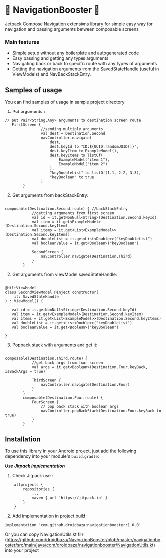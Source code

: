 # :pill: NavigationBooster :pill:
Jetpack Compose Navigation extensions library for simple easy way for navigation and passing arguments between composable screens 

### Main features
- Simple setup without any boilerplate and autogenerated code
- Easy passing and getting any types arguments
- Navigating back or back to specific route with any types of arguments
- Getting the navigation arguments from the SavedStateHandle (useful in ViewModels) and NavBackStackEntry.

## Samples of usage
You can find samples of usage in sample project directory

1. Put arguments : 
```
// put Pair<String,Any> arguments to destination screen route
   FirstScreen {
                //sending multiply arguments 
                val dest = Destination.Second
                navController.navigate(
                    dest,
                    dest.keyId to "ID:${UUID.randomUUID()}",
                    dest.keyItem to ExampleModel(),
                    dest.keyItems to listOf(
                        ExampleModel("item 1"),
                        ExampleModel("item 2")
                    ),
                    "keyDoubleList" to listOf(1.1, 2.2, 3.3),
                    "keyBoolean" to true
                )
        }
```

2. Get arguments from backStackEntry: 
```

composable(Destination.Second.route) { //backStackEntry
            //getting arguments from first screen
            val id = it.getNonNull<String>(Destination.Second.keyId)
            val item = it.get<ExampleModel>(Destination.Second.keyItem)
            val items = it.get<List<ExampleModel>>(Destination.Second.keyItems)
            val doubleList = it.get<List<Double>>("keyDoubleList")
            val booleanValue = it.get<Boolean>("keyBoolean")

            SecondScreen {
                navController.navigate(Destination.Third)
            }
        }
```

2. Get arguments from viewModel savedStateHandle: 
```

@HiltViewModel
class SecondViewModel @Inject constructor(
    it: SavedStateHandle
) : ViewModel() {

   val id = it.getNonNull<String>(Destination.Second.keyId)
   val item = it.get<ExampleModel>(Destination.Second.keyItem)
   val items = it.get<List<ExampleModel>>(Destination.Second.keyItems)
   val doubleList = it.get<List<Double>>("keyDoubleList")
   val booleanValue = it.get<Boolean>("keyBoolean")

}

```

3. Popback stack with arguments and get it: 
```

composable(Destination.Third.route) {
            //get back args from four screen
            val args = it.get<Boolean>(Destination.Four.keyBack, isBackArgs = true)

            ThirdScreen {
                navController.navigate(Destination.Four)
            }
        }
        composable(Destination.Four.route) {
            FourScreen {
                // pop back stack with boolean args
                navController.popBackStack(Destination.Four.keyBack to true)
            }
        }

```

## Installation

To use this library in your Android project, just add the following dependency into your module's `build.gradle`:

***Use Jitpack implementation***

1. Check Jitpack use : 
```
	allprojects {
		repositories {
			...
			maven { url 'https://jitpack.io' }
		}
	}
```

2. Add implementation in project build :
```
implementation 'com.github.droidbaza:navigationbooster:1.0.0'
```

Or you can copy NavigationUtils.kt file (https://github.com/droidbaza/NavigationBooster/blob/master/navigationbooster/src/main/java/com/droidbaza/navigationbooster/NavigationUtils.kt)
into your project


